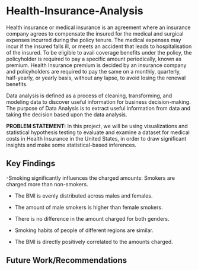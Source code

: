 # Health-Insurance-Analysis

Health insurance or medical insurance is an agreement where an insurance company agrees to compensate the insured for the medical and surgical expenses incurred during the policy tenure. The medical expenses may incur if the insured falls ill, or meets an accident that leads to hospitalisation of the insured.
To be eligible to avail coverage benefits under the policy, the policyholder is required to pay a specific amount periodically, known as premium.
Health Insurance premium is decided by an insurance company and policyholders are required to pay the same on a monthly, quarterly, half-yearly, or yearly basis, without any lapse, to avoid losing the renewal benefits.


Data analysis is defined as a process of cleaning, transforming, and modeling data to discover useful information for business decision-making. The purpose of Data Analysis is to extract useful information from data and taking the decision based upon the data analysis.

**PROBLEM STATEMENT:** In this project, we will be using visualizations and statistical hypothesis testing to evaluate and examine a dataset for medical costs in Health Insurance in the United States, in order to draw significant insights and make some statistical-based inferences.

## Key Findings
-Smoking significantly influences the charged amounts: Smokers are charged more than non-smokers.

- The BMI is evenly distributed across males and females.

- The amount of male smokers is higher than female smokers.

- There is no difference in the amount charged for both genders.

- Smoking habits of people of different regions are similar. 

- The BMI is directly positively correlated to the amounts charged.

## Future Work/Recommendations
